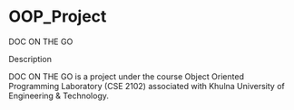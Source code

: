 # OOP_Project

DOC ON THE GO

Description

DOC ON THE GO is a project under the course Object Oriented Programming Laboratory (CSE 2102) associated with Khulna University of Engineering & Technology.
